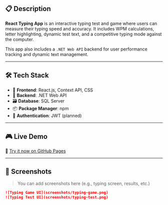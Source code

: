 

## 📋 Description

**React Typing App** is an interactive typing test and game where users can measure their typing speed and accuracy. It includes WPM calculations, letter highlighting, dynamic test text, and a competitive typing mode against the computer.

This app also includes a `.NET Web API` backend for user performance tracking and dynamic text management.

---

## 🛠 Tech Stack

- 🎯 **Frontend**: React.js, Context API, CSS
- 🧠 **Backend**: .NET Web API
- 🗃 **Database**: SQL Server
- 📦 **Package Manager**: npm
- 🔐 **Authentication**: JWT (planned)

---

## 🎮 Live Demo

🔗 [Try it now on GitHub Pages](https://dilshannirodha.github.io/deploy-react-typing-game/)

---

## 📸 Screenshots

> You can add screenshots here (e.g., typing screen, results, etc.)
```markdown
![Typing Game UI](screenshots/typing-game.png)
![Typing Test UI](screenshots/typing-test.png)

